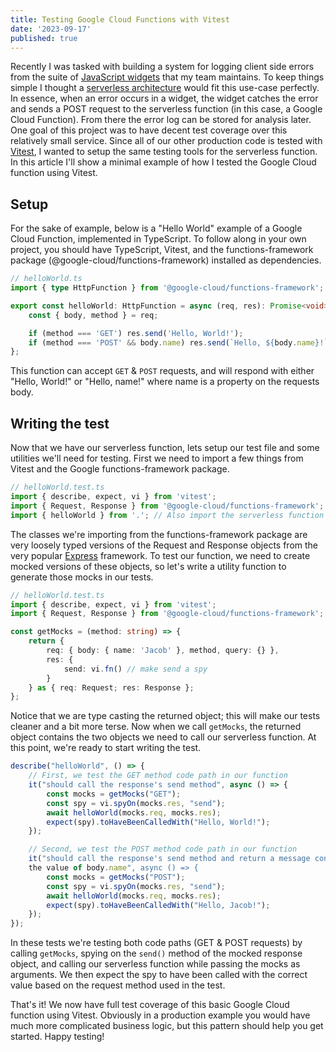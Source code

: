 ```yaml
---
title: Testing Google Cloud Functions with Vitest
date: '2023-09-17'
published: true
---
```


Recently I was tasked with building a system for logging client side errors from
the suite of [JavaScript widgets](https://en.wikipedia.org/wiki/Web_widget) that my team maintains. To keep things simple I thought a [serverless architecture](https://en.wikipedia.org/wiki/Serverless_computing) would fit this use-case perfectly. In essence, when an error occurs in a widget, the widget catches the error and sends a POST request to the serverless function (in this case, a Google Cloud Function). From there the error log can be stored for analysis later. One goal of this project was to have decent test coverage over this relatively small service. Since all of our other production code is tested with [Vitest](https://vitest.dev), I wanted to setup the same testing tools for the serverless function. In this article I'll show a minimal example of how I tested the Google Cloud function using Vitest.

## Setup

For the sake of example, below is a "Hello World" example of a Google Cloud Function, implemented in TypeScript. To follow along in your own project, you should have TypeScript, Vitest, and the functions-framework package (@google-cloud/functions-framework) installed as dependencies.

```typescript
// helloWorld.ts
import { type HttpFunction } from '@google-cloud/functions-framework';

export const helloWorld: HttpFunction = async (req, res): Promise<void> => {
	const { body, method } = req;

	if (method === 'GET') res.send('Hello, World!');
	if (method === 'POST' && body.name) res.send(`Hello, ${body.name}!`);
};
```

This function can accept `GET` & `POST` requests, and will respond with either "Hello, World!" or "Hello, name!" where name is a property on the requests body.

## Writing the test

Now that we have our serverless function, lets setup our test file and some utilities we'll need for testing. First we need to import a few things from Vitest and the Google functions-framework package.

```typescript
// helloWorld.test.ts
import { describe, expect, vi } from 'vitest';
import { Request, Response } from '@google-cloud/functions-framework';
import { helloWorld } from '.'; // Also import the serverless function itself
```

The classes we're importing from the functions-framework package are very
loosely typed versions of the Request and Response objects from the very popular
[Express](https://expressjs.com/) framework. To test our function, we need to
create mocked versions of these objects, so let's write a utility function to
generate those mocks in our tests.

```typescript
// helloWorld.test.ts
import { describe, expect, vi } from 'vitest';
import { Request, Response } from '@google-cloud/functions-framework';

const getMocks = (method: string) => {
	return {
		req: { body: { name: 'Jacob' }, method, query: {} },
		res: {
			send: vi.fn() // make send a spy
		}
	} as { req: Request; res: Response };
};
```

Notice that we are type casting the returned object; this will make our tests cleaner and a bit more terse. Now when we call `getMocks`, the returned object contains the two objects we need to call our serverless function. At this point, we're ready to start writing the test.

```typescript
describe("helloWorld", () => {
    // First, we test the GET method code path in our function
    it("should call the response's send method", async () => {
        const mocks = getMocks("GET");
        const spy = vi.spyOn(mocks.res, "send");
        await helloWorld(mocks.req, mocks.res);
        expect(spy).toHaveBeenCalledWith("Hello, World!");
    });

    // Second, we test the POST method code path in our function
    it("should call the response's send method and return a message containing
    the value of body.name", async () => {
        const mocks = getMocks("POST");
        const spy = vi.spyOn(mocks.res, "send");
        await helloWorld(mocks.req, mocks.res);
        expect(spy).toHaveBeenCalledWith("Hello, Jacob!");
    });
});
```

In these tests we're testing both code paths (GET & POST requests) by calling
`getMocks`, spying on the `send()` method of the mocked response object, and calling
our serverless function while passing the mocks as arguments. We then expect the
spy to have been called with the correct value based on the request method used
in the test.

That's it! We now have full test coverage of this basic Google Cloud function
using Vitest. Obviously in a production example you would have much more
complicated business logic, but this pattern should help you get started. Happy
testing!
